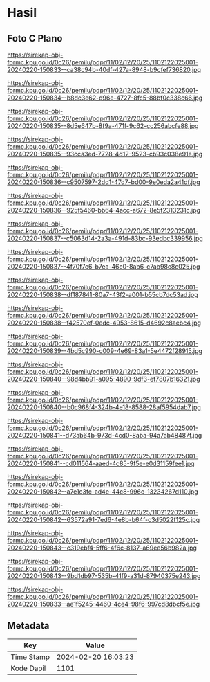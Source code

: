 # Hasil

## Foto C Plano

https://sirekap-obj-formc.kpu.go.id/0c26/pemilu/pdpr/11/02/12/20/25/1102122025001-20240220-150833--ca38c94b-40df-427a-8948-b9cfef736820.jpg

https://sirekap-obj-formc.kpu.go.id/0c26/pemilu/pdpr/11/02/12/20/25/1102122025001-20240220-150834--b8dc3e62-d96e-4727-8fc5-88bf0c338c66.jpg

https://sirekap-obj-formc.kpu.go.id/0c26/pemilu/pdpr/11/02/12/20/25/1102122025001-20240220-150835--8d5e647b-8f9a-471f-9c62-cc256abcfe88.jpg

https://sirekap-obj-formc.kpu.go.id/0c26/pemilu/pdpr/11/02/12/20/25/1102122025001-20240220-150835--93cca3ed-7728-4d12-9523-cb93c038e91e.jpg

https://sirekap-obj-formc.kpu.go.id/0c26/pemilu/pdpr/11/02/12/20/25/1102122025001-20240220-150836--c9507597-2dd1-47d7-bd00-9e0eda2a41df.jpg

https://sirekap-obj-formc.kpu.go.id/0c26/pemilu/pdpr/11/02/12/20/25/1102122025001-20240220-150836--925f5460-bb64-4acc-a672-8e5f2313231c.jpg

https://sirekap-obj-formc.kpu.go.id/0c26/pemilu/pdpr/11/02/12/20/25/1102122025001-20240220-150837--c5063d14-2a3a-491d-83bc-93edbc339956.jpg

https://sirekap-obj-formc.kpu.go.id/0c26/pemilu/pdpr/11/02/12/20/25/1102122025001-20240220-150837--4f70f7c6-b7ea-46c0-8ab6-c7ab98c8c025.jpg

https://sirekap-obj-formc.kpu.go.id/0c26/pemilu/pdpr/11/02/12/20/25/1102122025001-20240220-150838--df187841-80a7-43f2-a001-b55cb7dc53ad.jpg

https://sirekap-obj-formc.kpu.go.id/0c26/pemilu/pdpr/11/02/12/20/25/1102122025001-20240220-150838--f42570ef-0edc-4953-8615-d4692c8aebc4.jpg

https://sirekap-obj-formc.kpu.go.id/0c26/pemilu/pdpr/11/02/12/20/25/1102122025001-20240220-150839--4bd5c990-c009-4e69-83a1-5e4472f28915.jpg

https://sirekap-obj-formc.kpu.go.id/0c26/pemilu/pdpr/11/02/12/20/25/1102122025001-20240220-150840--98d4bb91-a095-4890-9df3-ef7807b16321.jpg

https://sirekap-obj-formc.kpu.go.id/0c26/pemilu/pdpr/11/02/12/20/25/1102122025001-20240220-150840--b0c968f4-324b-4e18-8588-28af5954dab7.jpg

https://sirekap-obj-formc.kpu.go.id/0c26/pemilu/pdpr/11/02/12/20/25/1102122025001-20240220-150841--d73ab64b-973d-4cd0-8aba-94a7ab48487f.jpg

https://sirekap-obj-formc.kpu.go.id/0c26/pemilu/pdpr/11/02/12/20/25/1102122025001-20240220-150841--cd011564-aaed-4c85-9f5e-e0d31159fee1.jpg

https://sirekap-obj-formc.kpu.go.id/0c26/pemilu/pdpr/11/02/12/20/25/1102122025001-20240220-150842--a7e1c3fc-ad4e-44c8-996c-13234267d110.jpg

https://sirekap-obj-formc.kpu.go.id/0c26/pemilu/pdpr/11/02/12/20/25/1102122025001-20240220-150842--63572a91-7ed6-4e8b-b64f-c3d5022f125c.jpg

https://sirekap-obj-formc.kpu.go.id/0c26/pemilu/pdpr/11/02/12/20/25/1102122025001-20240220-150843--c319ebf4-5ff6-4f6c-8137-a69ee56b982a.jpg

https://sirekap-obj-formc.kpu.go.id/0c26/pemilu/pdpr/11/02/12/20/25/1102122025001-20240220-150843--9bd1db97-535b-41f9-a31d-87940375e243.jpg

https://sirekap-obj-formc.kpu.go.id/0c26/pemilu/pdpr/11/02/12/20/25/1102122025001-20240220-150833--ae1f5245-4460-4ce4-98f6-997cd8dbcf5e.jpg


## Metadata

| Key        | Value               |
| ---------- | ------------------- |
| Time Stamp | 2024-02-20 16:03:23 |
| Kode Dapil | 1101                |



